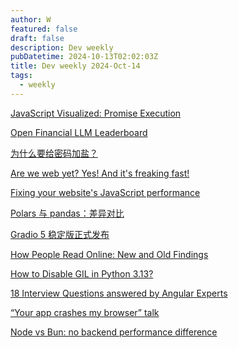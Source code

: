 ```yaml
---
author: W
featured: false
draft: false
description: Dev weekly
pubDatetime: 2024-10-13T02:02:03Z
title: Dev weekly 2024-Oct-14
tags:
  - weekly
---
```


[JavaScript Visualized: Promise Execution](https://www.lydiahallie.com/blog/promise-execution)

[Open Financial LLM Leaderboard](https://huggingface.co/spaces/TheFinAI/Open-Financial-LLM-Leaderboard)

[为什么要给密码加盐？](https://mp.weixin.qq.com/s?__biz=MzkxMDE5NzE4Mg%3D%3D&abtest_cookie=AAACAA%3D%3D&ascene=56&chksm=c03d8005448ff3defa82842d60d6b38e2d5f4de53591e21c2e8674ee339ef243be2c6c60f564&clicktime=1728434675&countrycode=CN&devicetype=android-34&enterid=1728434675&exportkey=n_ChQIAhIQBoUpTlO7%2FoNs7nwS7SmudhLaAQIE97dBBAEAAAAAADmbCtFcYdcAAAAOpnltbLcz9gKNyK89dVj02NSrm%2FTaBUYUuuJGTS35rLP%2BIoaIaIgxzue5emOYlrYeu2V7NYBKg6nfppFhaoh1rKuJKWcGntT9XZcjIRrg0b3oB%2BLwgvV8hJR3TgD3%2B7Cm4LxCKmA1%2FmleHIfFoRC7OfIu3jQkYmgGQVexK8HnS%2BRK%2B6FbaFdAlkRFAIywqP0qP0iPgN3NUXn0ARCsdQFuMTNh%2BR6bW25CP4uiRei4LgEL1jNcp57Ycwsbk5XKNodqH%2BkH&fasttmpl_flag=0&fasttmpl_fullversion=7417968-zh_CN-zip&fasttmpl_type=0&finder_biz_enter_id=4&flutter_pos=27&idx=1&lang=zh_CN&mid=2247484981&nettype=3gnet&pass_ticket=P%2FFhSt9T37l2WTc5dXTMEL31bI2ORl5gFNthM66QsnPWe1iIqsaxWproH0teUK9%2F&ranksessionid=1728433469&realreporttime=1728434675194&scene=90&session_us=gh_628c91685404&sessionid=1728433598&sn=40567ed05484ea867e630b7e32d2d64a&subscene=93&utm_source=pocket_shared&version=28003339&wx_header=3&xtrack=1)

[Are we web yet? Yes! And it's freaking fast!](https://www.arewewebyet.org/)

[Fixing your website's JavaScript performance](https://developer.mozilla.org/en-US/blog/fix-javascript-performance/)

[Polars 与 pandas：差异对比](https://blog.jetbrains.com/zh-hans/pycharm/2024/07/polars-vs-pandas/)

[Gradio 5 稳定版正式发布](https://mp.weixin.qq.com/s?__biz=Mzk0MDQyNTY4Mw%3D%3D&abtest_cookie=AAACAA%3D%3D&ascene=56&chksm=c39acbada727fd29ea311a910cec5d483f85fb6b4defb670adea4f23b47bf2a193d53f4d51cc&clicktime=1728551359&countrycode=CN&devicetype=android-34&enterid=1728551359&exportkey=n_ChQIAhIQf%2FPvgrYV4%2BZNtOaSMkaiDxLjAQIE97dBBAEAAAAAAOoBGMlyd4MAAAAOpnltbLcz9gKNyK89dVj0VIbmTCtrC8ePO9o5svr94mKrJAJ5lfo%2BTm6OPWEY2vuJlfyg6hsmn9gHDDdSfw5M8f0ZNTfGiXHffHQ%2F96ur5vbPbwKhcXV0d3B%2BHYafR%2B4NH69SBhktshQDX%2BXOxCG8i1MOKUs9m22Vsz3YICF2ouf7ilHLUdn3jKvKp3N0g9oFeu2oBoZXDXDmb2uN3318%2BaJz54AnDJHtA%2BHl5BD5u1Q1kwF57KmSl4ub0LKA9%2Bg%2F%2BoZtfwQOmZchwXuE&fasttmpl_flag=0&fasttmpl_fullversion=7420685-zh_CN-zip&fasttmpl_type=0&finder_biz_enter_id=4&flutter_pos=2&idx=1&lang=zh_CN&mid=2247493083&nettype=WIFI&pass_ticket=VuzioivwkDSZhrJIQGwqdfJWLeQSRT3ZyfLUwNlmIRMOhzgtqGjHNV6B5HZQ7UCw&ranksessionid=1728551245&realreporttime=1728551359814&scene=90&session_us=gh_504339124f0f&sessionid=1728551251&sn=e829ff7c33c623bfcaef4bdf6d219eaa&subscene=93&utm_source=pocket_shared&version=280033f2&wx_header=3&xtrack=1)

[How People Read Online: New and Old Findings](https://www.nngroup.com/articles/how-people-read-online/)

[How to Disable GIL in Python 3.13?](https://geekpython.in/how-to-disable-gil-in-python)

[18 Interview Questions answered by Angular Experts](https://www.angularspace.com/18-interview-questions-answered-by-angular-experts-live-post/)

[“Your app crashes my browser” talk](https://www.phpied.com/your-app-crashes-my-browser-talk/)

[Node vs Bun: no backend performance difference](https://evertheylen.eu/p/node-vs-bun/)

[]()

[]()

[]()

[]()

[]()

[]()

[]()

[]()

[]()

[]()

[]()

[]()

[]()

[]()

[]()

[]()

[]()

[]()

[]()

[]()

[]()

[]()

[]()

[]()

[]()

[]()

[]()

[]()

[]()

[]()

[]()

[]()

[]()

[]()

[]()

[]()

[]()

[]()

[]()

[]()

[]()

[]()

[]()

[]()

[]()

[]()

[]()

[]()

[]()

[]()

[]()

[]()

[]()

[]()

[]()

[]()

[]()

[]()

[]()

[]()

[]()

[]()

[]()

[]()

[]()

[]()

[]()

[]()

[]()

[]()

[]()

[]()

[]()

[]()

[]()

[]()

[]()

[]()

[]()

[]()

[]()

[]()

[]()

[]()

[]()

[]()

[]()

[]()

[]()

[]()

[]()

[]()

[]()

[]()

[]()

[]()

[]()

[]()

[]()

[]()

[]()

[]()

[]()

[]()

[]()

[]()

[]()

[]()

[]()

[]()

[]()

[]()

[]()

[]()

[]()

[]()

[]()

[]()

[]()

[]()

[]()

[]()

[]()

[]()

[]()

[]()

[]()

[]()

[]()

[]()

[]()

[]()

[]()

[]()

[]()

[]()

[]()

[]()

[]()

[]()

[]()

[]()

[]()

[]()

[]()

[]()

[]()

[]()

[]()

[]()

[]()

[]()

[]()

[]()

[]()

[]()

[]()

[]()

[]()

[]()

[]()

[]()

[]()

[]()

[]()

[]()

[]()

[]()

[]()

[]()

[]()

[]()

[]()

[]()

[]()

[]()

[]()

[]()

[]()

[]()

[]()

[]()

[]()

[]()

[]()

[]()

[]()

[]()

[]()

[]()

[]()

[]()

[]()

[]()

[]()

[]()

[]()

[]()

[]()

[]()

[]()

[]()

[]()

[]()

[]()

[]()

[]()

[]()

[]()

[]()

[]()

[]()

[]()

[]()

[]()

[]()

[]()

[]()

[]()

[]()

[]()

[]()

[]()

[]()

[]()

[]()

[]()

[]()

[]()

[]()

[]()

[]()

[]()

[]()

[]()

[]()

[]()

[]()

[]()

[]()

[]()

[]()

[]()

[]()

[]()

[]()

[]()

[]()

[]()

[]()

[]()

[]()

[]()

[]()

[]()

[]()

[]()

[]()

[]()

[]()

[]()

[]()

[]()

[]()

[]()

[]()

[]()

[]()

[]()

[]()

[]()

[]()

[]()

[]()

[]()

[]()

[]()

[]()

[]()

[]()

[]()

[]()

[]()

[]()

[]()

[]()
